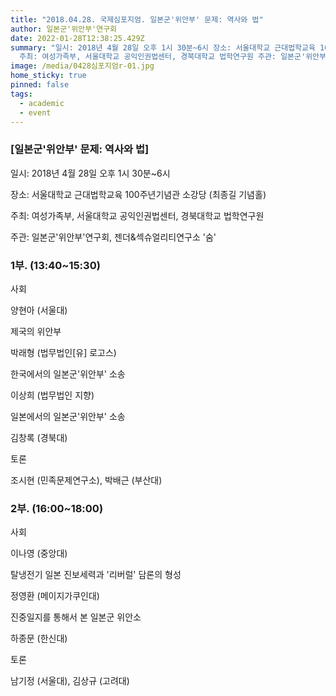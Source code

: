 ```yaml
---
title: "2018.04.28. 국제심포지엄. 일본군'위안부' 문제: 역사와 법"
author: 일본군'위안부'연구회
date: 2022-01-28T12:38:25.429Z
summary: "일시: 2018년 4월 28일 오후 1시 30분~6시 장소: 서울대학교 근대법학교육 100주년기념관 소강당 (최종길 기념홀)
  주최: 여성가족부, 서울대학교 공익인권법센터, 경북대학교 법학연구원 주관: 일본군'위안부'연구회, 젠더&섹슈얼리티연구소 '숨'"
image: /media/0428심포지엄r-01.jpg
home_sticky: true
pinned: false
tags:
  - academic
  - event
---
```

### \[일본군'위안부' 문제: 역사와 법]

일시: 2018년 4월 28일 오후 1시 30분~6시 

장소: 서울대학교 근대법학교육 100주년기념관 소강당 (최종길 기념홀) 

주최: 여성가족부, 서울대학교 공익인권법센터, 경북대학교 법학연구원

주관: 일본군'위안부'연구회, 젠더&섹슈얼리티연구소 '숨' 

### 1부. (13:40~15:30)

사회

양현아 (서울대)



제국의 위안부

박래형 (법무법인\[유] 로고스)

한국에서의 일본군'위안부' 소송 

이상희 (법무법인 지향) 

일본에서의 일본군'위안부' 소송

김창록 (경북대)



토론

조시현 (민족문제연구소), 박배근 (부산대)

### 2부. (16:00~18:00)

사회

이나영 (중앙대)



탈냉전기 일본 진보세력과 '리버럴' 담론의 형성

정영환 (메이지가쿠인대)

진중일지를 통해서 본 일본군 위안소

하종문 (한신대)



토론

남기정 (서울대), 김상규 (고려대)